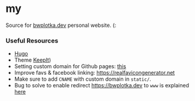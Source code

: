 # my

Source for [bwplotka.dev](https://bwplotka.dev) personal website. (: 

### Useful Resources

* [Hugo](https://gohugo.io/overview/introduction/)
* Theme [KeepIt](https://github.com/Fastbyte01/KeepIt))
* Setting custom domain for Github pages: [this](https://stackoverflow.com/questions/9082499/custom-domain-for-github-project-pages)
* Improve favs & facebook linking: https://realfavicongenerator.net
* Make sure to add `CNAME` with custom domain in `static/`.
* Bug to solve to enable redirect https://bwplotka.dev to `www` is explained [here](https://github.community/t5/GitHub-Pages/Does-GitHub-Pages-Support-HTTPS-for-www-and-subdomains/td-p/7116)
